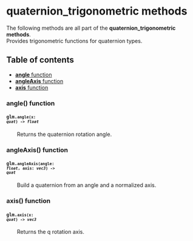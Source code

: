 [//]: # (generated using SlashBack 0.2.0)

  
# quaternion\_trigonometric methods  
The following methods are all part of the **quaternion\_trigonometric methods**\.  
Provides trigonometric functions for quaternion types\.  
## Table of contents  
  
* [**angle** function](#angle-function)  
* [**angleAxis** function](#angleaxis-function)  
* [**axis** function](#axis-function)  
  
### angle\(\) function  
#### <code>glm.<code>**angle**(**x**: *quat*) -\> *float*</code></code>  
&emsp;&emsp;Returns the quaternion rotation angle\.  
  
### angleAxis\(\) function  
#### <code>glm.<code>**angleAxis**(**angle**: *float*, **axis**: *vec3*) -\> *quat*</code></code>  
&emsp;&emsp;Build a quaternion from an angle and a normalized axis\.  
  
### axis\(\) function  
#### <code>glm.<code>**axis**(**x**: *quat*) -\> *vec3*</code></code>  
&emsp;&emsp;Returns the q rotation axis\.  
  
